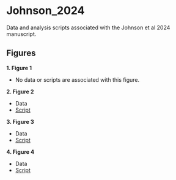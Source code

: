 # Johnson_2024
Data and analysis scripts associated with the Johnson et al 2024 manuscript.


## Figures

**1. Figure 1**

- No data or scripts are associated with this figure.


**2. Figure 2**

- Data
- [Script](https://github.com/riddlenc/Johnson_2024/blob/main/Figure2_script)


**3. Figure 3**

- Data
- [Script](https://github.com/riddlenc/Johnson_2024/blob/main/Figure3_script)

     
**4. Figure 4**

- Data
- [Script](https://github.com/riddlenc/Johnson_2024/blob/main/Figure4_script)
